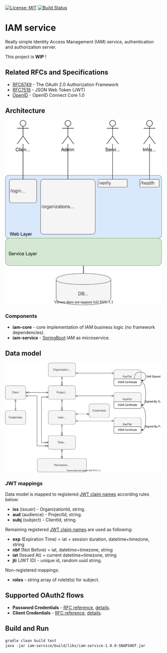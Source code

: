 [![License: MIT](https://img.shields.io/badge/License-MIT-yellow.svg)](https://opensource.org/licenses/MIT)
[![Build Status](https://travis-ci.org/jveverka/iam-service.svg?branch=master)](https://travis-ci.org/jveverka/iam-service)

# IAM service
Really simple Identity Access Management (IAM) service, authentication and authorization server.

This project is __WIP__ !

## Related RFCs and Specifications
* [RFC6749](https://tools.ietf.org/html/rfc6749) - The OAuth 2.0 Authorization Framework
* [RFC7519](https://tools.ietf.org/html/rfc7519) - JSON Web Token (JWT)
* [OpenID](https://openid.net/specs/openid-connect-core-1_0.html) - OpenID Connect Core 1.0

## Architecture
![architecture](docs/IAM-service-architecture.svg)

### Components
* __iam-core__ - core implementation of IAM business logic (no framework dependencies).
* __iam-service__ - [SpringBoot](https://spring.io/projects/spring-boot) IAM as microservice. 

## Data model
![data-model](docs/IAM-data-model.svg)

### JWT mappings
Data model is mapped to registered [JWT claim names](https://tools.ietf.org/html/rfc7519#section-4) according rules below:
* __iss__ (issuer) - OrganizationId, string. 
* __aud__  (audience) - ProjectId, string.
* __subj__ (subject) - ClientId, string.

Remaining registered [JWT claim names](https://tools.ietf.org/html/rfc7519#section-4) are used as following:
* __exp__ (Expiration Time) = iat + session duration, datetime+timezone, string
* __nbf__ (Not Before) = iat, datetime+timezone, string
* __iat__ (Issued At) = current datetime+timezone, string
* __jti__ (JWT ID) - unique id, random uuid string.

Non-registered mappings:
* __roles__ - string array of roleId(s) for subject. 

## Supported OAuth2 flows
* __Password Credentials__ - [RFC reference](https://tools.ietf.org/html/rfc6749#section-1.3.3), [details](docs/oauth2/003_password-credentials-flow.md).
* __Client Credentials__ - [RFC reference](https://tools.ietf.org/html/rfc6749#section-1.3.4), [details](docs/oauth2/004_client-credentials-flow.md).

## Build and Run
```
gradle clean build test
java -jar iam-service/build/libs/iam-service-1.0.0-SNAPSHOT.jar
```


